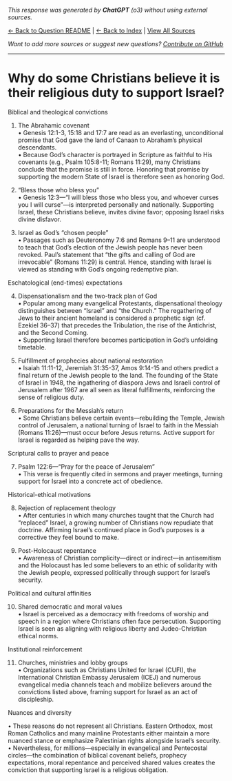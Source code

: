 <!-- 
Generated by: chatgpt
Model: o3
Prompt type: default
Generated at: 2025-06-21T15:25:53.883781
-->

*This response was generated by **ChatGPT** (o3) without using external sources.*

[← Back to Question README](README.md) | [← Back to Index](../README.md) | [View All Sources](../allsources.md)

*Want to add more sources or suggest new questions? [Contribute on GitHub](https://github.com/justinwest/SuggestedSources)*

---

# Why do some Christians believe it is their religious duty to support Israel?

Biblical and theological convictions

1. The Abrahamic covenant  
   • Genesis 12:1-3, 15:18 and 17:7 are read as an everlasting, unconditional promise that God gave the land of Canaan to Abraham’s physical descendants.  
   • Because God’s character is portrayed in Scripture as faithful to His covenants (e.g., Psalm 105:8-11; Romans 11:29), many Christians conclude that the promise is still in force. Honoring that promise by supporting the modern State of Israel is therefore seen as honoring God.

2. “Bless those who bless you”  
   • Genesis 12:3—“I will bless those who bless you, and whoever curses you I will curse”—is interpreted personally and nationally. Supporting Israel, these Christians believe, invites divine favor; opposing Israel risks divine disfavor.

3. Israel as God’s “chosen people”  
   • Passages such as Deuteronomy 7:6 and Romans 9–11 are understood to teach that God’s election of the Jewish people has never been revoked. Paul’s statement that “the gifts and calling of God are irrevocable” (Romans 11:29) is central. Hence, standing with Israel is viewed as standing with God’s ongoing redemptive plan.

Eschatological (end-times) expectations

4. Dispensationalism and the two-track plan of God  
   • Popular among many evangelical Protestants, dispensational theology distinguishes between “Israel” and “the Church.” The regathering of Jews to their ancient homeland is considered a prophetic sign (cf. Ezekiel 36–37) that precedes the Tribulation, the rise of the Antichrist, and the Second Coming.  
   • Supporting Israel therefore becomes participation in God’s unfolding timetable.

5. Fulfillment of prophecies about national restoration  
   • Isaiah 11:11-12, Jeremiah 31:35-37, Amos 9:14-15 and others predict a final return of the Jewish people to the land. The founding of the State of Israel in 1948, the ingathering of diaspora Jews and Israeli control of Jerusalem after 1967 are all seen as literal fulfillments, reinforcing the sense of religious duty.

6. Preparations for the Messiah’s return  
   • Some Christians believe certain events—rebuilding the Temple, Jewish control of Jerusalem, a national turning of Israel to faith in the Messiah (Romans 11:26)—must occur before Jesus returns. Active support for Israel is regarded as helping pave the way.

Scriptural calls to prayer and peace

7. Psalm 122:6—“Pray for the peace of Jerusalem”  
   • This verse is frequently cited in sermons and prayer meetings, turning support for Israel into a concrete act of obedience.

Historical-ethical motivations

8. Rejection of replacement theology  
   • After centuries in which many churches taught that the Church had “replaced” Israel, a growing number of Christians now repudiate that doctrine. Affirming Israel’s continued place in God’s purposes is a corrective they feel bound to make.

9. Post-Holocaust repentance  
   • Awareness of Christian complicity—direct or indirect—in antisemitism and the Holocaust has led some believers to an ethic of solidarity with the Jewish people, expressed politically through support for Israel’s security.

Political and cultural affinities

10. Shared democratic and moral values  
    • Israel is perceived as a democracy with freedoms of worship and speech in a region where Christians often face persecution. Supporting Israel is seen as aligning with religious liberty and Judeo-Christian ethical norms.

Institutional reinforcement

11. Churches, ministries and lobby groups  
    • Organizations such as Christians United for Israel (CUFI), the International Christian Embassy Jerusalem (ICEJ) and numerous evangelical media channels teach and mobilize believers around the convictions listed above, framing support for Israel as an act of discipleship.

Nuances and diversity

• These reasons do not represent all Christians. Eastern Orthodox, most Roman Catholics and many mainline Protestants either maintain a more nuanced stance or emphasize Palestinian rights alongside Israel’s security.  
• Nevertheless, for millions—especially in evangelical and Pentecostal circles—the combination of biblical covenant beliefs, prophecy expectations, moral repentance and perceived shared values creates the conviction that supporting Israel is a religious obligation.